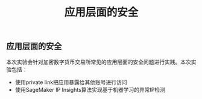 ﻿---
title: "应用层面的安全"
chapter: false
weight: 70
tags:
  - advanced
---

## 应用层面的安全

本次实验会针对加密数字货币交易所常见的应用层面的安全问题进行实践。本次实验包括：

* 使用private link把应用暴露给其他账号进行访问
* 使用SageMaker IP Insights算法实现基于机器学习的异常IP检测

